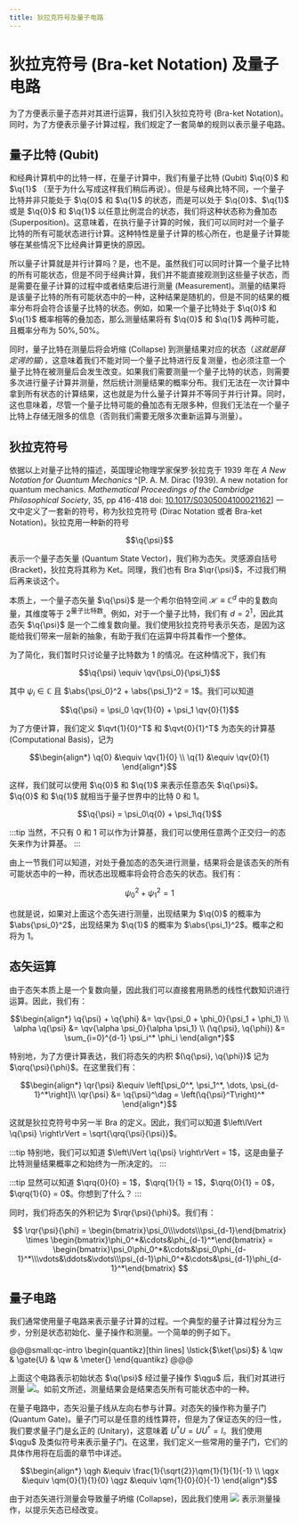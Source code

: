```yaml
---
title: 狄拉克符号及量子电路
---
```


# 狄拉克符号 (Bra-ket Notation) 及量子电路

为了方便表示量子态并对其进行运算，我们引入狄拉克符号 (Bra-ket Notation)。同时，为了方便表示量子计算过程，我们规定了一套简单的规则以表示量子电路。

## 量子比特 (Qubit)

和经典计算机中的比特一样，在量子计算中，我们有量子比特 (Qubit) $\q{0}$ 和 $\q{1}$ （至于为什么写成这样我们稍后再说）。但是与经典比特不同，一个量子比特并非只能处于 $\q{0}$ 和 $\q{1}$ 的状态，而是可以处于 $\q{0}$、$\q{1}$ 或是 $\q{0}$ 和 $\q{1}$ 以任意比例混合的状态，我们将这种状态称为叠加态 (Superposition)。这意味着，在执行量子计算的时候，我们可以同时对一个量子比特的所有可能状态进行计算。这种特性是量子计算的核心所在，也是量子计算能够在某些情况下比经典计算更快的原因。

所以量子计算就是并行计算吗？是，也不是。虽然我们可以同时计算一个量子比特的所有可能状态，但是不同于经典计算，我们并不能直接观测到这些量子状态，而是需要在量子计算的过程中或者结束后进行测量 (Measurement)。测量的结果将是该量子比特的所有可能状态中的一种，这种结果是随机的，但是不同的结果的概率分布将会符合该量子比特的状态。例如，如果一个量子比特处于 $\q{0}$ 和 $\q{1}$ 概率相等的叠加态，那么测量结果将有 $\q{0}$ 和 $\q{1}$ 两种可能，且概率分布为 $50\%, 50\%$。

同时，量子比特在测量后将会坍缩 (Collapse) 到测量结果对应的状态（*这就是薛定谔的猫*），这意味着我们不能对同一个量子比特进行反复测量，也必须注意一个量子比特在被测量后会发生改变。如果我们需要测量一个量子比特的状态，则需要多次进行量子计算并测量，然后统计测量结果的概率分布。我们无法在一次计算中拿到所有状态的计算结果，这也就是为什么量子计算并不等同于并行计算。同时，这也意味着，尽管一个量子比特可能的叠加态有无限多种，但我们无法在一个量子比特上存储无限多的信息（否则我们需要无限多次重新运算与测量）。

## 狄拉克符号

依据以上对量子比特的描述，英国理论物理学家保罗·狄拉克于 1939 年在 *A New Notation for Quantum Mechanics* ^[P. A. M. Dirac (1939). A new notation for quantum mechanics. *Mathematical Proceedings of the Cambridge Philosophical Society*, 35, pp 416-418 doi: [10.1017/S0305004100021162](https://www.doi.org/10.1017/S0305004100021162)] 一文中定义了一套新的符号，称为狄拉克符号 (Dirac Notation 或者 Bra-ket Notation)。狄拉克用一种新的符号

$$\q{\psi}$$

表示一个量子态矢量 (Quantum State Vector)，我们称为态矢。灵感源自括号 (Bracket)，狄拉克将其称为 Ket。同理，我们也有 Bra $\qr{\psi}$，不过我们稍后再来谈这个。

本质上，一个量子态矢量 $\q{\psi}$ 是一个希尔伯特空间 $\mathcal{H} \equiv \mathbb{C}^d$ 中的复数向量，其维度等于 $2^\text{量子比特数}$。例如，对于一个量子比特，我们有 $d = 2^1$，因此其态矢 $\q{\psi}$ 是一个二维复数向量。我们使用狄拉克符号表示矢态，是因为这能给我们带来一层新的抽象，有助于我们在运算中将其看作一个整体。

为了简化，我们暂时只讨论量子比特数为 1 的情况。在这种情况下，我们有

$$\q{\psi} \equiv \qv{\psi_0}{\psi_1}$$

其中 $\psi_i \in \mathbb{C}$ 且 $\abs{\psi_0}^2 + \abs{\psi_1}^2 = 1$。我们可以知道

$$\q{\psi} = \psi_0 \qv{1}{0} + \psi_1 \qv{0}{1}$$

为了方便计算，我们定义 $\qvt{1}{0}^T$ 和 $\qvt{0}{1}^T$ 为态矢的计算基 (Computational Basis)，记为

$$\begin{align*}
    \q{0} &\equiv \qv{1}{0} \\
    \q{1} &\equiv \qv{0}{1}
\end{align*}$$

这样，我们就可以使用 $\q{0}$ 和 $\q{1}$ 来表示任意态矢 $\q{\psi}$。$\q{0}$ 和 $\q{1}$ 就相当于量子世界中的比特 $0$ 和 $1$。

$$\q{\psi} = \psi_0\q{0} + \psi_1\q{1}$$

:::tip
当然，不只有 $0$ 和 $1$ 可以作为计算基，我们可以使用任意两个正交归一的态矢来作为计算基。
:::

由上一节我们可以知道，对处于叠加态的态矢进行测量，结果将会是该态矢的所有可能状态中的一种，而状态出现概率将会符合态矢的状态。我们有：

$$ \psi_0^2 + \psi_1^2 = 1 $$

也就是说，如果对上面这个态矢进行测量，出现结果为 $\q{0}$ 的概率为 $\abs{\psi_0}^2$，出现结果为 $\q{1}$ 的概率为 $\abs{\psi_1}^2$。概率之和将为 $1$。

## 态矢运算

由于态矢本质上是一个复数向量，因此我们可以直接套用熟悉的线性代数知识进行运算。因此，我们有：

$$\begin{align*}
    \q{\psi} + \q{\phi} &= \qv{\psi_0 + \phi_0}{\psi_1 + \phi_1} \\
    \alpha \q{\psi} &= \qv{\alpha \psi_0}{\alpha \psi_1} \\
    (\q{\psi}, \q{\phi}) &= \sum_{i=0}^{d-1} \psi_i^* \phi_i
\end{align*}$$

特别地，为了方便计算表达，我们将态矢的内积 $(\q{\psi}, \q{\phi})$ 记为 $\qrq{\psi}{\phi}$。在这里我们有：

$$\begin{align*}
\qr{\psi} &\equiv \left[\psi_0^*, \psi_1^*, \dots, \psi_{d-1}^*\right]\\
\qr{\psi} &= \q{\psi}^\dag = \left(\q{\psi}^T\right)^*
\end{align*}$$

这就是狄拉克符号中另一半 Bra 的定义。因此，我们可以知道 $\left\lVert \q{\psi} \right\rVert = \sqrt{\qrq{\psi}{\psi}}$。

:::tip
特别地，我们可以知道 $\left\lVert \q{\psi} \right\rVert = 1$，这是由量子比特测量结果概率之和始终为一所决定的。
:::

:::tip
显然可以知道 $\qrq{0}{0} = 1$，$\qrq{1}{1} = 1$，$\qrq{0}{1} = 0$，$\qrq{1}{0} = 0$。你想到了什么？
:::

同时，我们将态矢的外积记为 $\rqr{\psi}{\phi}$。我们有：

$$
\rqr{\psi}{\phi} = \begin{bmatrix}\psi_0\\\vdots\\\psi_{d-1}\end{bmatrix} \times \begin{bmatrix}\phi_0^*&\cdots&\phi_{d-1}^*\end{bmatrix} = \begin{bmatrix}\psi_0\phi_0^*&\cdots&\psi_0\phi_{d-1}^*\\\vdots&\ddots&\vdots\\\psi_{d-1}\phi_0^*&\cdots&\psi_{d-1}\phi_{d-1}^*\end{bmatrix}
$$

<!-- 此外，我们有张量积 (Tensor Product) $\otimes$。我们有：

$$\begin{align*}
    \q{\psi} \otimes \qr{\phi} = \begin{bmatrix}\psi_0\\\vdots\\\psi_{d-1}\end{bmatrix} \times \begin{bmatrix}\phi_0&\cdots&\phi_{d-1}\end{bmatrix} = \begin{bmatrix}\psi_0\phi_0&\cdots&\psi_0\phi_{d-1}\\\vdots&\ddots&\vdots\\\psi_{d-1}\phi_0&\cdots&\psi_{d-1}\phi_{d-1}\end{bmatrix}
\end{align*}$$ -->

## 量子电路

我们通常使用量子电路来表示量子计算的过程。一个典型的量子计算过程分为三步，分别是状态初始化、量子操作和测量。一个简单的例子如下。

@@@small:qc-intro
\begin{quantikz}[thin lines]
    \lstick{$\ket{\psi}$} & \qw & \gate{U} & \qw & \meter{}
\end{quantikz}
@@@

上面这个电路表示初始状态 $\q{\psi}$ 经过量子操作 $\qgu$ 后，我们对其进行测量 <img src="/meter.svg" class="qcsvgi">。如前文所述，测量结果会是结果态矢所有可能状态中的一种。

在量子电路中，态矢沿量子线从左向右参与计算。对态矢的操作称为量子门 (Quantum Gate)。量子门可以是任意的线性算符，但是为了保证态矢的归一性，我们要求量子门是幺正的 (Unitary)，这意味着 $U^\dag{}U = UU^\dag = I$。我们使用 $\qgu$ 及类似符号来表示量子门。在这里，我们定义一些常用的量子门，它们的具体作用将在后面的章节中详述。

$$\begin{align*}
    \qgh &\equiv \frac{1}{\sqrt{2}}\qm{1}{1}{1}{-1} \\
    \qgx &\equiv \qm{0}{1}{1}{0}
    \qgz &\equiv \qm{1}{0}{0}{-1}
\end{align*}$$

由于对态矢进行测量会导致量子坍缩 (Collapse)，因此我们使用 <img src="/meter.svg" class="qcsvgi"> 表示测量操作，以提示矢态已经改变。
